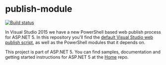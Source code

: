 publish-module
==============

[![Build status](https://ci.appveyor.com/api/projects/status/w1efdup6lrj0ichi?svg=true)](https://ci.appveyor.com/project/sayedihashimi/vsweb-publish)

In Visual Studio 2015 we have a new PowerShell based web publish process for ASP.NET 5. In this repository you'll find the [default Visual Studio web publish script](https://github.com/aspnet/vsweb-publish/blob/master/samples/default-publish.ps1), as well as the PowerShell modules that it depends on.





This project is part of ASP.NET 5. You can find samples, documentation and getting started instructions for ASP.NET 5 at the [Home](https://www.github.com/aspnet/home) repo.